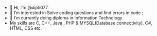 - 👋 Hi, I’m @dipti077
- 👀 I’m interested in Solve coding questions and find errors in code ;
- 🌱 I’m currently doing diploma in Information Technology
-  My skills are C, C++, Java , PHP & MYSQL(Database connectivity), C#, HTML, CSS etc.



<!---
dipti077/dipti077 is a ✨ special ✨ repository because its `README.md` (this file) appears on your GitHub profile.
You can click the Preview link to take a look at your changes.
--->
